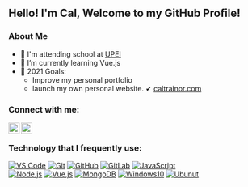 ## Hello! I'm Cal, Welcome to my GitHub Profile!

### About Me
- 🏫 I'm attending school at [UPEI][upei]
- 🌱 I’m currently learning Vue.js
- 📝 2021 Goals: 
  - Improve my personal portfolio
  - launch my own personal website. ✔ [caltrainor.com](https://caltrainor.com/)

### Connect with me:
[<img align="left" alt="Ctrain#6679 | Discord" width="22px" src="https://cdn.jsdelivr.net/npm/simple-icons@v3/icons/discord.svg" />][discord]
[<img align="left" alt="_Ctrain37 | Twitter" width="22px" src="https://cdn.jsdelivr.net/npm/simple-icons@v3/icons/twitter.svg" />][twitter]

<br />

### Technology that I frequently use:

[![VS Code](https://img.shields.io/badge/-VSCode-%23007ACC?style=for-the-badge&logo=Visual-studio-code)](https://code.visualstudio.com/)
[![Git](https://img.shields.io/badge/-Git-%23F05032?style=for-the-badge&logo=git&logoColor=%23ffffff)](https://git-scm.com/)
[![GitHub](https://img.shields.io/badge/GitHub-100000?style=for-the-badge&logo=github&logoColor=white)](https://github.com)
[![GitLab](https://img.shields.io/badge/GitLab-330F63?style=for-the-badge&logo=gitlab&logoColor=white)](https://gitlab.com)
[![JavaScript](https://img.shields.io/badge/JavaScript-F7DF1E?style=for-the-badge&logo=javascript&logoColor=black)](https://www.javascript.com/)
<br />
[![Node.js](https://img.shields.io/badge/Node.js-43853D?style=for-the-badge&logo=node.js&logoColor=white)](https://nodejs.org/en/)
[![Vue.js](https://img.shields.io/badge/Vue.js-35495E?style=for-the-badge&logo=vue.js&logoColor=4FC08D)](https://vuejs.org/)
[![MongoDB](https://img.shields.io/badge/MongoDB-4EA94B?style=for-the-badge&logo=mongodb&logoColor=white)](https://www.mongodb.com/)
[![Windows10](https://img.shields.io/badge/Windows-0078D6?style=for-the-badge&logo=windows&logoColor=white)](https://www.microsoft.com/en-ca/windows)
[![Ubunut](https://img.shields.io/badge/Ubuntu-E95420?style=for-the-badge&logo=ubuntu&logoColor=white)](https://ubuntu.com/)





[twitter]: https://twitter.com/CalTrainor
[discord]: https://discordapp.com/users/327627829221261312/
[upei]: https://www.upei.ca/
[vscode]: https://code.visualstudio.com/
